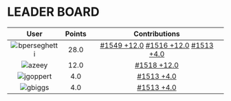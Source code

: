 
# **LEADER BOARD**

| **User** | **Points** | **Contributions** |
| :-------: | :------: | :-------: |
| ![bperseghetti]( https://avatars.githubusercontent.com/u/10233412?v=4 "bperseghetti")  | 28.0  | [#1549 +12.0](https://github.com/gazebosim/gazebo_test_cases/issues/1549#issuecomment-3222896830) [#1516 +12.0](https://github.com/gazebosim/gazebo_test_cases/issues/1516#issuecomment-3222898263) [#1513 +4.0](https://github.com/gazebosim/gazebo_test_cases/issues/1513#issuecomment-3221692710)  |
| ![azeey]( https://avatars.githubusercontent.com/u/206116?v=4 "azeey")  | 12.0  | [#1518 +12.0](https://github.com/gazebosim/gazebo_test_cases/issues/1518#issuecomment-3222330011)  |
| ![jgoppert]( https://avatars.githubusercontent.com/u/473772?v=4 "jgoppert")  | 4.0  | [#1513 +4.0](https://github.com/gazebosim/gazebo_test_cases/issues/1513#issuecomment-3222312639)  |
| ![gbiggs]( https://avatars.githubusercontent.com/u/163151?v=4 "gbiggs")  | 4.0  | [#1513 +4.0](https://github.com/gazebosim/gazebo_test_cases/issues/1513#issuecomment-3222437048)  |
